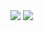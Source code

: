 <img src="https://capsule-render.vercel.app/api?type=Waving&color=auto&height=300&section=header&text=Welcome&fontSize=60"/>
<img src="https://capsule-render.vercel.app/api?type=Waving&color=auto&height=300&section=header&text=       hello&fontSize=60"/>

